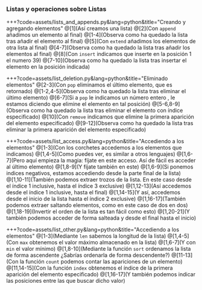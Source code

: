 ### Listas y operaciones sobre Listas

+++?code=assets/lists_and_appends.py&lang=python&title="Creando y agregando elementos"
@[1](Así creamos una lista)
@[2](Con `append` añadimos un elemento al final)
@[1-4](Observa como ha quedado la lista tras añadir el elemento al final)
@[5](Con `extend` añadimos los elementos de otra lista al final)
@[4-7](Observa como ha quedado la lista tras añadir los elementos al final)
@[8](Con `insert` indicamos que inserte en la posición 1 el numero 39)
@[7-10](Observa como ha quedado la lista tras insertar el elemento en la posición indicada)

+++?code=assets/list_deletion.py&lang=python&title="Eliminado elementos"
@[2-3](Con `pop` eliminamos el último elemento, que es retornado)
@[1-2,4-5](Observa como ha quedado la lista tras eliminar el último elemento)
@[6-7](Si a `pop` le indicamos un número entero , le estamos diciendo que elimine el elemento en tal posición)
@[5-6,8-9](Observa como ha quedado la lista tras eliminar el elemento con índice especificado)
@[10](Con `remove` indicamos que elimine la primera aparición del elemento especificado)
@[9-12](Observa como ha quedado la lista tras eliminar la primera aparición del elemento especificado)

+++?code=assets/list_access.py&lang=python&title="Accediendo a los elementos"
@[1-3](Con los corchetes accedemos a los elementos que indicamos)
@[1,4-5](Como puedes ver, es similar a otros lenguajes)
@[1,6-7](Pero aquí empieza la magia: fíjate en este acceso. Así de fácil es acceder al último elemento)
@[1,8-9](Y fíjate también en este)
@[1,6-9](Si ponemos indices negativos, estamos accediendo desde la parte final de la lista)
@[1,10-11](También podemos extraer trozos de la lista. En este caso desde el índice 1 inclusive, hasta el índice 3 exclusive)
@[1,12-13](Así accedemos desde el índice 1 inclusive, hasta el final)
@[1,14-15](Y así, accedemos desde el inicio de la lista hasta el índice 2 exclusive)
@[1,16-17](También podemos extraer saltando elementos, como en este caso de dos en dos)
@[1,18-19](Invertir el orden de la lista es tan fácil como esto)
@[1,20-21](Y también podemos acceder de forma salteada y desde el final hasta el inicio)

+++?code=assets/list_other.py&lang=python&title="Accediendo a los elementos"
@[1-3](Mediante `len` sabemos la longitud de la lista)
@[1,4-5](Con `max` obtenemos el valor máximo almacenado en la lista)
@[1,6-7](Y con `min` el valor mínimo)
@[1,8-10](Mediante la función `sort` ordenamos la lista de forma ascendente ¿Sabrías ordenarla de forma descendente?)
@[11-13](Con la función `count` podemos contar las apariciones de un elemento)
@[11,14-15](Con la función `index` obtenemos el índice de la primera aparición del elemento especificado)
@[1,16-17](Y también podemos indicar las posiciones entre las que buscar dicho valor)
